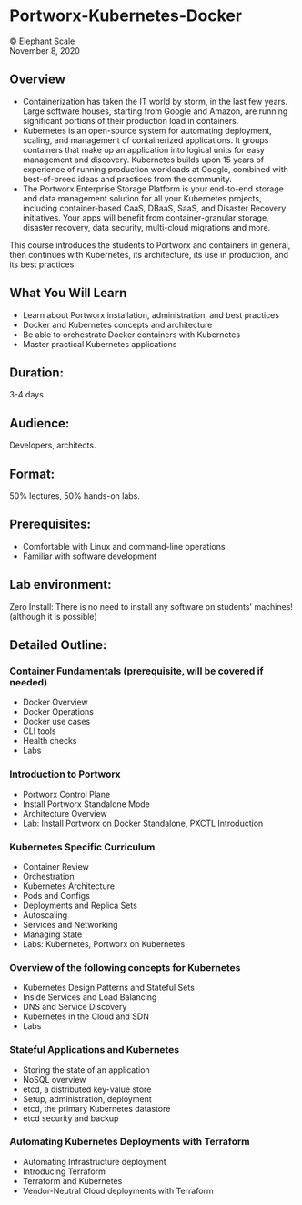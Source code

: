 # Portworx-Kubernetes-Docker
© Elephant Scale  
November 8, 2020


## Overview
* Containerization has taken the IT world by storm, in the last few years. 
Large software houses, starting from Google and Amazon, are running significant portions of their production load in containers.
* Kubernetes is an open-source system for automating deployment, scaling, and management of containerized applications. It groups containers that make up an application into logical units for easy management and discovery. Kubernetes builds upon 15 years of experience of running production workloads at Google, combined with best-of-breed ideas and practices from the community.
* The Portworx Enterprise Storage Platform is your end-to-end storage and data management solution for all your Kubernetes projects, including container-based CaaS, DBaaS, SaaS, and Disaster Recovery initiatives. Your apps will benefit from container-granular storage, disaster recovery, data security, multi-cloud migrations and more.

This course introduces the students to Portworx and containers in general, then continues with Kubernetes, its architecture, its use in production, and its best practices.

## What You Will Learn
 * Learn about Portworx installation, administration, and best practices
 * Docker and Kubernetes concepts and architecture
 * Be able to orchestrate Docker containers with Kubernetes
 * Master practical Kubernetes applications

## Duration:
3-4 days

## Audience:
Developers, architects.

## Format:
50% lectures, 50% hands-on labs.

## Prerequisites:
 * Comfortable with Linux and command-line operations
 * Familiar with software development

## Lab environment:

Zero Install: There is no need to install any software on students' machines! (although it is possible)

## Detailed Outline:
 
### Container Fundamentals (prerequisite, will be covered if needed)
 - Docker Overview
 - Docker Operations
 - Docker use cases
 - CLI tools
 - Health checks
 - Labs

### Introduction to Portworx
 - Portworx Control Plane
 - Install Portworx Standalone Mode
 - Architecture Overview
 - Lab: Install Portworx on Docker Standalone, PXCTL Introduction 

### Kubernetes Specific Curriculum
 - Container Review
 - Orchestration
 - Kubernetes Architecture
 - Pods and Configs
 - Deployments and Replica Sets
 - Autoscaling
 - Services and Networking
 - Managing State
 - Labs: Kubernetes, Portworx on Kubernetes

### Overview of the following concepts for Kubernetes
 - Kubernetes Design Patterns and Stateful Sets
 - Inside Services and Load Balancing
 - DNS and Service Discovery
 - Kubernetes in the Cloud and SDN
 - Labs

### Stateful Applications and Kubernetes
 - Storing the state of an application
 - NoSQL overview
 - etcd, a distributed key-value store
 - Setup, administration, deployment
 - etcd, the primary Kubernetes datastore
 - etcd security and backup

### Automating Kubernetes Deployments with Terraform
 - Automating Infrastructure deployment
 - Introducing Terraform
 - Terraform and Kubernetes
 - Vendor-Neutral Cloud deployments with Terraform
